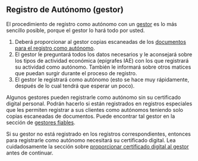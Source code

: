 ## Registro de Autónomo (gestor)

El procedimiento de registro como autónomo con un [gestor](#gestores-de-confianza) es lo más sencillo posible, porque el gestor lo hará todo por usted.

1. Deberá proporcionar al gestor
   copias escaneadas de los [documentos para el registro como autónomo](#documentos-necesarios-para-el-registro-como-autónomo).
2. El gestor le preguntará todos los datos necesarios y le aconsejará sobre los tipos de actividad económica (epígrafes IAE) con
   los que registrará su actividad como autónomo. También le informará sobre otros matices que puedan surgir durante el
   proceso de registro.
3. El gestor le registrará como autónomo (esto se hace muy rápidamente, después de lo cual tendrá que
   esperar un poco).

Algunos gestores pueden registrarle como autónomo sin su certificado digital personal. Podrán
hacerlo si están registrados en registros especiales que les permiten registrar a sus clientes como
autónomos teniendo solo copias escaneadas de documentos. Puede encontrar tal gestor en la sección de [gestores fiables](#gestores-de-confianza).

Si su gestor no está registrado en los registros correspondientes, entonces para registrarle como autónomo necesitará su certificado
digital. Lea cuidadosamente la sección
sobre [proporcionar certificado digital al gestor](#proporcionar-certificado-digital-al-gestor) antes de
continuar. 
